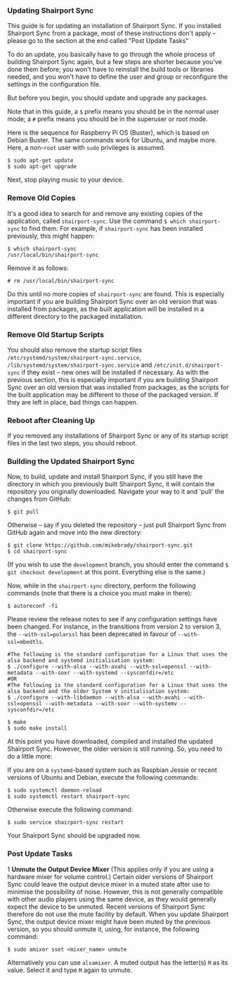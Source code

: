 
### Updating Shairport Sync
This guide is for updating an installation of Shairport Sync. If you installed Shairport Sync from a package, most of these instructions don't apply – please go to the section at the end called "Post Update Tasks"

To do an update, you basically have to go through the whole process of building Shairport Sync again,
but a few steps are shorter because you've done them before; you won't have to reinstall the build tools or libraries needed, and you won't have to define the user and group or reconfigure the settings in the configuration file.

But before you begin, you should update and upgrade any packages.

Note that in this guide, a `$` prefix means you should be in the normal user mode; a `#` prefix means you should be in the superuser or root mode.

Here is the sequence for Raspberry Pi OS (Buster), which is based on Debian Buster. The same commands work for Ubuntu, and maybe more. Here, a non-`root` user with `sudo` privileges is assumed.

```
$ sudo apt-get update
$ sudo apt-get upgrade
```
Next, stop playing music to your device.

### Remove Old Copies
It's a good idea to search for and remove any existing copies of the application, called `shairport-sync`. Use the command `$ which shairport-sync` to find them. For example, if `shairport-sync` has been installed previously, this might happen:
```
$ which shairport-sync
/usr/local/bin/shairport-sync
```
Remove it as follows:
```
# rm /usr/local/bin/shairport-sync
```
Do this until no more copies of `shairport-sync` are found. This is especially important if you are building Shairport Sync over an old version that was installed from packages, as the built application will be installed in a different directory to the packaged installation.

### Remove Old Startup Scripts
You should also remove the startup script files `/etc/systemd/system/shairport-sync.service`, `/lib/systemd/system/shairport-sync.service` and `/etc/init.d/shairport-sync` if they exist – new ones will be installed if necessary. As with the previous section, this is especially important if you are building Shairport Sync over an old version that was installed from packages, as the scripts for the built application may be different to those of the packaged version. If they are left in place, bad things can happen.

### Reboot after Cleaning Up
If you removed any installations of Shairport Sync or any of its startup script files in the last two steps, you should reboot.

### Building the Updated Shairport Sync
Now, to build, update and install Shairport Sync, if you still have the directory in which you previously built Shairport Sync, it will contain the repository you originally downloaded. Navigate your way to it and 'pull' the changes from GitHub:

```
$ git pull
```
Otherwise – say if you deleted the repository – just pull Shairport Sync from GitHub again and move into the new directory:
```
$ git clone https://github.com/mikebrady/shairport-sync.git
$ cd shairport-sync
```
(If you wish to use the `development` branch, you should enter the command `$ git checkout development` at this point. Everything else is the same.)

Now, while in the `shairport-sync` directory, perform the following commands (note that there is a choice you must make in there):
```
$ autoreconf -fi
```
Please review the release notes to see if any configuration settings have been changed. For instance, in the transitions from version 2 to version 3, the `--with-ssl=polarssl` has been deprecated in favour of `--with-ssl=mbedtls`.
```
#The following is the standard configuration for a Linux that uses the alsa backend and systemd initialisation system:
$ ./configure --with-alsa --with-avahi --with-ssl=openssl --with-metadata --with-soxr --with-systemd --sysconfdir=/etc
#OR
#The following is the standard configuration for a Linux that uses the alsa backend and the older System V initialisation system:
$ ./configure --with-libdaemon --with-alsa --with-avahi --with-ssl=openssl --with-metadata --with-soxr --with-systemv --sysconfdir=/etc

$ make
$ sudo make install
```
At this point you have downloaded, compiled and installed the updated Shairport Sync. However, the older version is still running. So, you need to do a little more: 

If you are on a `systemd`-based system such as Raspbian Jessie or recent versions of Ubuntu and Debian, execute the following commands:
```
$ sudo systemctl daemon-reload
$ sudo systemctl restart shairport-sync
```
Otherwise execute the following command:
```
$ sudo service shairport-sync restart
```

Your Shairport Sync should be upgraded now. 

### Post Update Tasks
1 **Unmute the Output Device Mixer** (This applies only if you are using a hardware mixer for volume control.) Certain older versions of Shairport Sync could leave the output device mixer in a muted state after use to minimise the possibility of noise. However, this is not generally compatible with other audio players using the same device, as they would generally expect the device to be unmuted. Recent versions of Shairport Sync therefore do not use the mute facility by default. When you update Shairport Sync, the output device mixer might have been muted by the previous version, so you should unmute it, using, for instance, the following command:
```
$ sudo amixer sset <mixer_name> unmute
```
Alternatively you can use `alsamixer`. A muted output has the letter(s) `M` as its value. Select it and type `M` again to unmute. 

